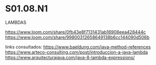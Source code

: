 # S01.08.N1
LAMBDAS

https://www.loom.com/share/0fb43e8f7131431ab16908eea428444c
https://www.loom.com/share/99800312658649138b6cc144090d506b

links consultados:
https://www.baeldung.com/java-method-references
https://www.arteco-consulting.com/post/introduccion-a-java-lambda
https://www.arquitecturajava.com/java-8-lambda-expressions/
